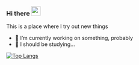 ### Hi there <a href="https://boonjo.github.io/"><img src="https://media.giphy.com/media/hvRJCLFzcasrR4ia7z/giphy.gif" width="25px"></a>
This is a place where I try out new things

- 🔭 I’m currently working on something, probably
- 🌱 I should be studying...



[![Top Langs](https://github-readme-stats.vercel.app/api/top-langs/?username=boonjo)](https://github.com/anuraghazra/github-readme-stats)
